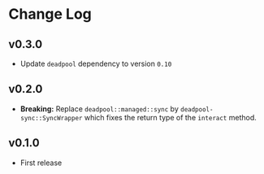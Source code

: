 # Change Log

## v0.3.0

* Update `deadpool` dependency to version `0.10`

## v0.2.0

* __Breaking:__ Replace `deadpool::managed::sync` by
  `deadpool-sync::SyncWrapper` which fixes the return type
  of the `interact` method.

## v0.1.0

* First release
